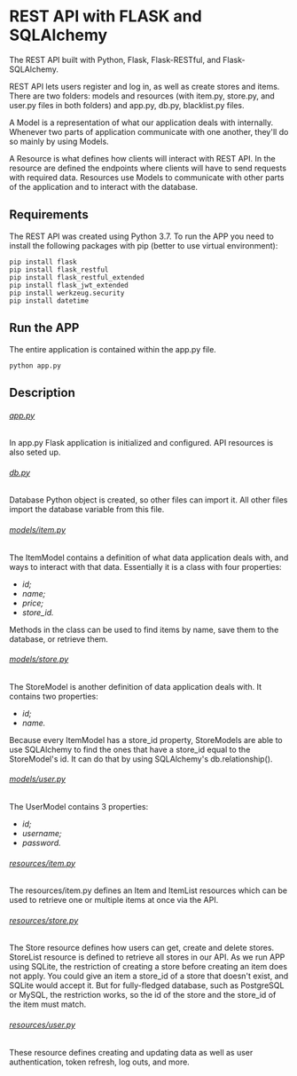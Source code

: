 # REST API with FLASK and SQLAlchemy

The REST API built with Python, Flask, Flask-RESTful, and Flask-SQLAlchemy.

REST API lets users register and log in, as well as create stores and items. There are two folders: models 
and resources (with item.py, store.py, and user.py files in both folders) and app.py, db.py, blacklist.py files.

A Model is a representation of what our application deals with internally. Whenever two parts of application 
communicate with one another, they'll do so mainly by using Models.

A Resource is what defines how clients will interact with REST API. In the resource are defined the endpoints 
where clients will have to send requests with required data. Resources use Models to communicate with other parts 
of the application and to interact with the database.


## Requirements

The REST API was created using Python 3.7. To run the APP you need to install the following packages with pip
(better to use virtual environment):

```
pip install flask
pip install flask_restful
pip install flask_restful_extended
pip install flask_jwt_extended
pip install werkzeug.security
pip install datetime
```


## Run the APP

The entire application is contained within the app.py file.

```
python app.py
```

## Description

###### [app.py](https://github.com/brechka/REST_API_with_FLASK_and_SQLAlchemy/blob/master/app.py)

In app.py Flask application is initialized and configured. API resources is also seted up.

###### [db.py](https://github.com/brechka/REST_API_with_FLASK_and_SQLAlchemy/blob/master/db.py)

Database Python object is created, so other files can import it. All other files import the database variable 
from this file.


###### [models/item.py](https://github.com/brechka/REST_API_with_FLASK_and_SQLAlchemy/blob/master/models/item.py)

The ItemModel contains a definition of what data application deals with, and ways to interact with that data. 
Essentially it is a class with four properties:

- *id;*
- *name;*
- *price;*
- *store_id.*

Methods in the class can be used to find items by name, save them to the database, or retrieve them. 

###### [models/store.py](https://github.com/brechka/REST_API_with_FLASK_and_SQLAlchemy/blob/master/models/store.py)

The StoreModel is another definition of data application deals with. It contains two properties:

- *id;*
- *name.*

Because every ItemModel has a store_id property, StoreModels are able to use SQLAlchemy to find the ones 
that have a store_id equal to the StoreModel's id. It can do that by using SQLAlchemy's db.relationship().

###### [models/user.py](https://github.com/brechka/REST_API_with_FLASK_and_SQLAlchemy/blob/master/models/user.py)

The UserModel contains 3 properties:

- *id;*
- *username;*
- *password.*


###### [resources/item.py](https://github.com/brechka/REST_API_with_FLASK_and_SQLAlchemy/blob/master/resources/item.py)

The resources/item.py defines an Item and ItemList resources which can be used to retrieve one or multiple items 
at once via the API.

###### [resources/store.py](https://github.com/brechka/REST_API_with_FLASK_and_SQLAlchemy/blob/master/resources/store.py)

The Store resource defines how users can get, create and delete stores. StoreList resource is defined to retrieve 
all stores in our API.
As we run APP using SQLite, the restriction of creating a store before creating an item does not apply. You could 
give an item a store_id of a store that doesn't exist, and SQLite would accept it. But for fully-fledged database, 
such as PostgreSQL or MySQL, the restriction works, so the id of the store and the store_id of the item must match.

###### [resources/user.py](https://github.com/brechka/REST_API_with_FLASK_and_SQLAlchemy/blob/master/resources/user.py)

These resource defines creating and updating data as well as user authentication, token refresh, log outs, 
and more.

